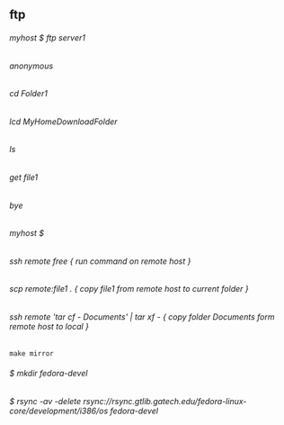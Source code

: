 
## ftp

###### myhost $ ftp server1
###### anonymous
###### cd Folder1
###### lcd MyHomeDownloadFolder
###### ls
###### get file1
###### bye
###### myhost $


###### ssh remote free { run command on remote host }

###### scp remote:file1 . { copy file1 from remote host to current folder }

###### ssh remote 'tar cf - Documents' | tar xf - { copy folder Documents form remote host to local }

	make mirror
###### $ mkdir fedora-devel
###### $ rsync -av -delete rsync://rsync.gtlib.gatech.edu/fedora-linux-core/development/i386/os fedora-devel 

